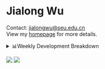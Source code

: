 #  Jialong Wu

Contact: jialongwu@seu.edu.cn<br>
View my [homepage](https://callanwu.github.io/) for more details.

<details><summary>📊Weekly Development Breakdown</summary>

<!--START_SECTION:waka-->

```txt
From: 09 November 2024 - To: 16 November 2024

Total Time: 19 hrs 36 mins

Python     14 hrs 52 mins  ███████████████████░░░░░░   75.81 %
JSON       2 hrs 28 mins   ███░░░░░░░░░░░░░░░░░░░░░░   12.63 %
Other      1 hr 3 mins     █▒░░░░░░░░░░░░░░░░░░░░░░░   05.36 %
Bash       52 mins         █░░░░░░░░░░░░░░░░░░░░░░░░   04.49 %
CSV        11 mins         ▒░░░░░░░░░░░░░░░░░░░░░░░░   01.01 %
```

<!--END_SECTION:waka-->

[![wakatime](https://wakatime.com/badge/user/c6720b29-9431-4a60-bc9d-e1fb2b6bd65f.svg)](https://wakatime.com/@c6720b29-9431-4a60-bc9d-e1fb2b6bd65f)
</details>

[![](https://img.shields.io/badge/Google%20Scholar-4385FE.svg?&color=d6d6d6&style=flat-square&logo=google-scholar)](https://scholar.google.com/citations?user=6eg2m4YAAAAJ)
![](https://komarev.com/ghpvc/?username=callanwu)
